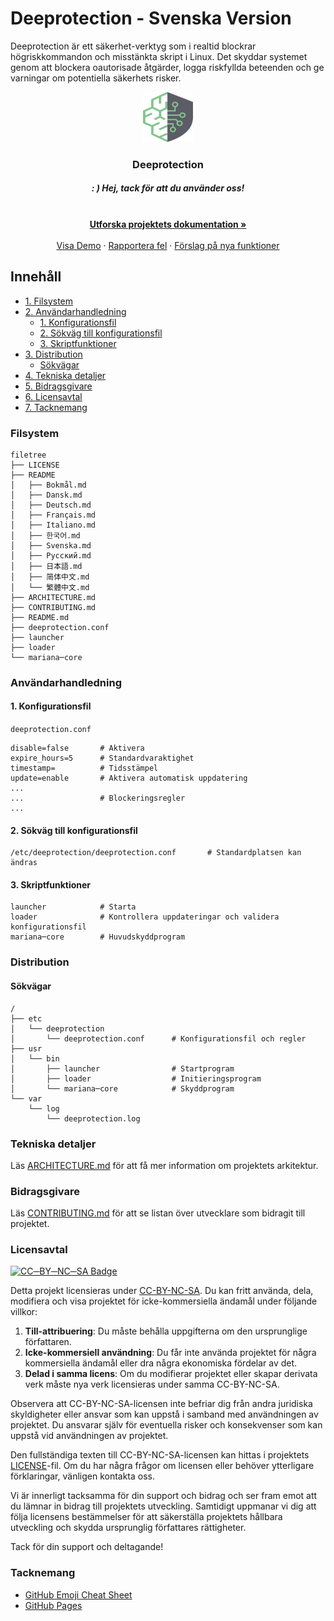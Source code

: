 # Deeprotection - Svenska Version

Deeprotection är ett säkerhet-verktyg som i realtid blockrar högriskkommandon och misstänkta skript i Linux. Det skyddar systemet genom att blockera oautorisade åtgärder, logga riskfyllda beteenden och ge varningar om potentiella säkerhets risker.

<p align="center">
  <a href="https://github.com/Geekstrange/Deeprotection">
    <img src="images/logo.svg" alt="Logo" width="80" height="80">
  </a>
  <h3 align="center">Deeprotection</h3>
  <h5 align="center">: ) Hej, tack för att du använder oss!</h5>
  <p align="center">
    <br />
    <a href="https://github.com/Geekstrange/Deeprotection"><strong> Utforska projektets dokumentation »</strong></a>
    <br />
    <br />
    <a href="https://github.com/Geekstrange/Deeprotection">Visa Demo</a>
    ·
    <a href="https://github.com/Geekstrange/Deeprotection/issues">Rapportera fel</a>
    ·
    <a href="https://github.com/Geekstrange/Deeprotection/issues">Förslag på nya funktioner</a>
  </p>
</p>

## Innehåll

- [1. Filsystem](#filesystem)
- [2. Användarhandledning](#användarhandledning)
  - [1. Konfigurationsfil](#1-konfigurationsfil)
  - [2. Sökväg till konfigurationsfil](#2-sökväg-till-konfigurationsfil)
  - [3. Skriptfunktioner](#3-skriptfunktioner)
- [3. Distribution](#distribution)
  - [Sökvägar](#sökvägar)
- [4. Tekniska detaljer](#tekniska-detaljer)
- [5. Bidragsgivare](#bidragsgivare)
- [6. Licensavtal](#licensavtal)
- [7. Tacknemang](#tacknemang)

### Filsystem
```
filetree 
├── LICENSE
├── README
│   ├── Bokmål.md
│   ├── Dansk.md
│   ├── Deutsch.md
│   ├── Français.md
│   ├── Italiano.md
│   ├── 한국어.md
│   ├── Svenska.md
│   ├── Русский.md
│   ├── 日本語.md
│   ├── 简体中文.md
│   └── 繁體中文.md
├── ARCHITECTURE.md
├── CONTRIBUTING.md
├── README.md
├── deeprotection.conf
├── launcher
├── loader
└── mariana─core
```

### Användarhandledning

#### 1. Konfigurationsfil

`deeprotection.conf`

```
disable=false		# Aktivera
expire_hours=5		# Standardvaraktighet
timestamp=			# Tidsstämpel
update=enable		# Aktivera automatisk uppdatering
...
...					# Blockeringsregler
...
```

#### 2. Sökväg till konfigurationsfil

```
/etc/deeprotection/deeprotection.conf		# Standardplatsen kan ändras
```

#### 3. Skriptfunktioner

```
launcher			# Starta
loader				# Kontrollera uppdateringar och validera konfigurationsfil
mariana─core		# Huvudskyddprogram
```

### Distribution

#### Sökvägar

```
/
├── etc
│ 	└── deeprotection
│ 		└── deeprotection.conf		# Konfigurationsfil och regler
├── usr
│ 	└── bin 
│		├── launcher				# Startprogram
│		├── loader					# Initieringsprogram
│		└── mariana─core			# Skyddprogram
└── var
    └── log
    	└── deeprotection.log
```

### Tekniska detaljer

Läs [ARCHITECTURE.md](https://github.com/Geekstrange/Deeprotection/ARCHITECTURE.md) för att få mer information om projektets arkitektur.

### Bidragsgivare

Läs [CONTRIBUTING.md](https://github.com/Geekstrange/Deeprotection/CONTRIBUTING.md) för att se listan över utvecklare som bidragit till projektet.

### Licensavtal

[![CC─BY─NC─SA Badge](https://mirrors.creativecommons.org/presskit/buttons/88x31/svg/by─nc─sa.svg)](https://creativecommons.org/licenses/by-nc-sa/4.0/)

Detta projekt licensieras under [CC-BY-NC-SA](https://creativecommons.org/licenses/by-nc-sa/4.0/). Du kan fritt använda, dela, modifiera och visa projektet för icke-kommersiella ändamål under följande villkor:

1. **Till-attribuering**: Du måste behålla uppgifterna om den ursprunglige författaren.
2. **Icke-kommersiell användning**: Du får inte använda projektet för några kommersiella ändamål eller dra några ekonomiska fördelar av det.
3. **Delad i samma licens**: Om du modifierar projektet eller skapar derivata verk måste nya verk licensieras under samma CC-BY-NC-SA.

Observera att CC-BY-NC-SA-licensen inte befriar dig från andra juridiska skyldigheter eller ansvar som kan uppstå i samband med användningen av projektet. Du ansvarar själv för eventuella risker och konsekvenser som kan uppstå vid användningen av projektet.

Den fullständiga texten till CC-BY-NC-SA-licensen kan hittas i projektets [LICENSE](https://github.com/Geekstrange/Deeprotection/LICENSE)-fil. Om du har några frågor om licensen eller behöver ytterligare förklaringar, vänligen kontakta oss.

Vi är innerligt tacksamma för din support och bidrag och ser fram emot att du lämnar in bidrag till projektets utveckling. Samtidigt uppmanar vi dig att följa licensens bestämmelser för att säkerställa projektets hållbara utveckling och skydda ursprunglig författares rättigheter.

Tack för din support och deltagande!

### Tacknemang

- [GitHub Emoji Cheat Sheet](https://www.webpagefx.com/tools/emoji─cheat─sheet)
- [GitHub Pages](https://pages.github.com)